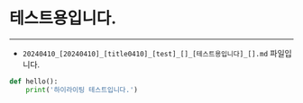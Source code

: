 
# 테스트용입니다.

---

* `20240410_[20240410]_[title0410]_[test]_[]_[테스트용입니다]_[].md` 파일입니다.
```python
def hello():
    print('하이라이팅 테스트입니다.')
```
